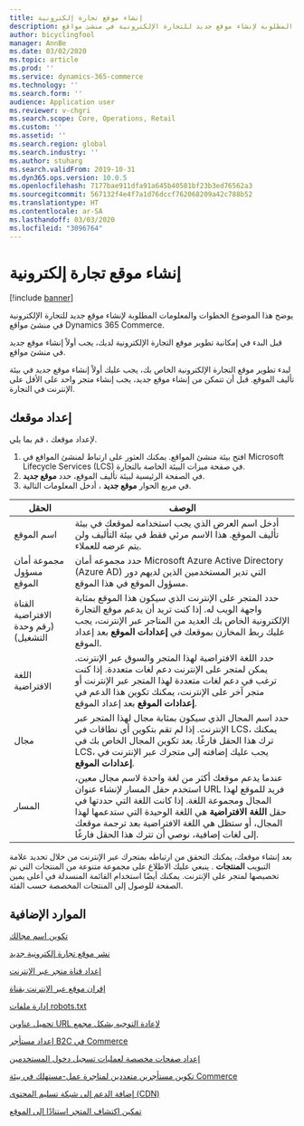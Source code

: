 ```yaml
---
title: إنشاء موقع تجارة إلكترونية
description: يوضح هذا الموضوع الخطوات والمعلومات المطلوبة لإنشاء موقع جديد للتجارة الإلكترونية في منشئ مواقع Dynamics 365 Commerce.
author: bicyclingfool
manager: AnnBe
ms.date: 03/02/2020
ms.topic: article
ms.prod: ''
ms.service: dynamics-365-commerce
ms.technology: ''
ms.search.form: ''
audience: Application user
ms.reviewer: v-chgri
ms.search.scope: Core, Operations, Retail
ms.custom: ''
ms.assetid: ''
ms.search.region: global
ms.search.industry: ''
ms.author: stuharg
ms.search.validFrom: 2019-10-31
ms.dyn365.ops.version: 10.0.5
ms.openlocfilehash: 7177bae911dfa91a645b40581bf23b3ed76562a3
ms.sourcegitcommit: 567132f4e4f7a1d76dccf762068209a42c788b52
ms.translationtype: HT
ms.contentlocale: ar-SA
ms.lasthandoff: 03/03/2020
ms.locfileid: "3096764"
---
```

# <a name="create-an-e-commerce-site"></a>إنشاء موقع تجارة إلكترونية


[!include [banner](includes/banner.md)]

يوضح هذا الموضوع الخطوات والمعلومات المطلوبة لإنشاء موقع جديد للتجارة الإلكترونية في منشئ مواقع Dynamics 365 Commerce.

قبل البدء في إمكانية تطوير موقع التجارة الإلكترونية لديك، يجب أولاً إنشاء موقع جديد في منشئ مواقع. 


لبدء تطوير موقع التجارة الإلكترونية الخاص بك، يجب عليك أولاً إنشاء موقع جديد في بيئة تأليف الموقع. قبل أن تتمكن من إنشاء موقع جديد، يجب إنشاء متجر واحد على الأقل على الإنترنت في التجارة. 


## <a name="set-up-your-site"></a>إعداد موقعك

لإعداد موقعك ، قم بما يلي.

1. افتح بيئة منشئ المواقع. يمكنك العثور على ارتباط لمنشئ المواقع في Microsoft Lifecycle Services (LCS) في صفحة ميزات البيئة الخاصة بالتجارة.
1. في الصفحة الرئيسية لبيئة تأليف الموقع، حدد **موقع جديد**.
1. في مربع الحوار **موقع جديد** ، أدخل المعلومات التالية.

| الحقل                               | ‏‏الوصف |
|-------------------------------------|-------------|
| اسم الموقع                           | أدخل اسم العرض الذي يجب استخدامه لموقعك في بيئة تأليف الموقع. هذا الاسم مرئي فقط في بيئة التأليف ولن يتم عرضه للعملاء. |
| مجموعة أمان مسؤول الموقع | حدد مجموعه أمان Microsoft Azure Active Directory (Azure AD) التي تدير المستخدمين الذين لديهم دور مسؤول الموقع في هذا الموقع. |
| القناة الافتراضية (رقم وحدة التشغيل) | حدد المتجر على الإنترنت الذي سيكون هذا الموقع بمثابة واجهة الويب له. إذا كنت تريد أن يدعم موقع التجارة الإلكترونية الخاص بك العديد من المتاجر عبر الإنترنت، يجب عليك ربط المخازن بموقعك في **إعدادات الموقع** بعد إعداد الموقع. |
| اللغة الافتراضية                            | حدد اللغة الافتراضية لهذا المتجر والسوق عبر الإنترنت. يمكن لمتجر على الإنترنت دعم لغات متعددة. إذا كنت ترغب في دعم لغات متعددة لهذا المتجر عبر الإنترنت أو متجر آخر على الإنترنت، يمكنك تكوين هذا الدعم في **إعدادات الموقع** بعد إعداد الموقع.  |
| مجال                              | حدد اسم المجال الذي سيكون بمثابة مجال لهذا المتجر عبر الإنترنت. إذا لم تقم بتكوين أي نطاقات في LCS، يمكنك ترك هذا الحقل فارغًا. بعد تكوين المجال الخاص بك في LCS، يجب عليك إضافته إلى متجرك عبر الإنترنت في **إعدادات الموقع**.  |
| المسار                              | عندما يدعم موقعك أكثر من لغة واحدة لاسم مجال معين، استخدم حقل المسار لإنشاء عنوان URL فريد للموقع لهذا المجال ومجموعة اللغة. إذا كانت اللغة التي حددتها في حقل **اللغة الافتراضية** هي اللغة الوحيدة التي ستدعمها لهذا المجال، أو ستظل هي اللغة الافتراضية بعد ترجمة موقعك إلى لغات إضافية، نوصي أن تترك هذا الحقل فارغًا. |


بعد إنشاء موقعك، يمكنك التحقق من ارتباطه بمتجرك عبر الإنترنت من خلال تحديد علامة التبويب **المنتجات** . ينبغي عليك الاطلاع على مجموعة متنوعة من المنتجات التي تم تخصيصها لمتجر على الإنترنت. يمكنك أيضًا استخدام القائمة المنسدلة في أعلى يمين الصفحة للوصول إلى المنتجات المخصصة حسب الفئة.

## <a name="additional-resources"></a>الموارد الإضافية

[تكوين اسم مجالك](configure-your-domain-name.md)

[نشر موقع تجارة إلكترونية جديد](deploy-ecommerce-site.md)

[إعداد قناة متجر عبر الإنترنت](online-stores.md)

[إقران موقع عبر الإنترنت بقناة](associate-site-online-store.md)

[إدارة ملفات robots.txt](manage-robots-txt-files.md)

[تحميل عناوين URL لإعادة التوجيه‬ بشكل مجمع](upload-bulk-redirects.md)

[إعداد مستأجر B2C في Commerce](set-up-B2C-tenant.md)

[إعداد صفحات مخصصة لعمليات تسجيل دخول المستخدمين](custom-pages-user-logins.md)

[تكوين مستأجرين متعددين لمتاجرة عمل-مستهلك في بيئة Commerce](configure-multi-B2C-tenants.md)

[إضافة الدعم إلى شبكة تسليم المحتوى (CDN)](add-cdn-support.md)

[تمكين اكتشاف المتجر استنادًا إلى الموقع](enable-store-detection.md)
